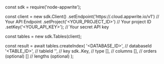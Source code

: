 const sdk = require('node-appwrite');

const client = new sdk.Client()
    .setEndpoint('https://<REGION>.cloud.appwrite.io/v1') // Your API Endpoint
    .setProject('<YOUR_PROJECT_ID>') // Your project ID
    .setKey('<YOUR_API_KEY>'); // Your secret API key

const tables = new sdk.Tables(client);

const result = await tables.createIndex(
    '<DATABASE_ID>', // databaseId
    '<TABLE_ID>', // tableId
    '', // key
    sdk..Key, // type
    [], // columns
    [], // orders (optional)
    [] // lengths (optional)
);
